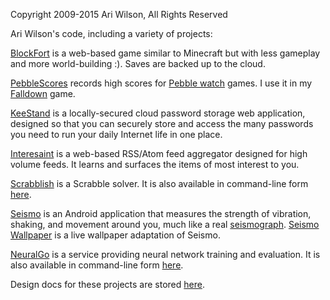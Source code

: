 Copyright 2009-2015 Ari Wilson, All Rights Reserved

Ari Wilson's code, including a variety of projects:

[BlockFort](http://blockfort3d.appspot.com/) is a web-based game similar to Minecraft but with less gameplay and more world-building :). Saves are backed up to the cloud.

[PebbleScores](http://pebblescores.appspot.com/list?game=Falldown2) records high scores for [Pebble watch](http://getpebble.com/) games. I use it in my [Falldown](https://github.com/evilrobot69/Falldown) game.

[KeeStand](http://keestand.appspot.com/) is a locally-secured cloud password storage web application, designed so that you can securely store and access the many passwords you need to run your daily Internet life in one place.

[Interesaint](http://interesaint.appspot.com/) is a web-based RSS/Atom feed aggregator designed for high volume feeds. It learns and surfaces the items of most interest to you.

[Scrabblish](http://scrabblish.appspot.com/) is a Scrabble solver. It is also available in command-line form [here](https://github.com/evilrobot69/code/blob/master/Scrabble/main.go).

[Seismo](https://play.google.com/store/apps/details?id=com.ariwilson.seismo) is an Android application that measures the strength of vibration, shaking, and movement around you, much like a real [seismograph](http://en.wikipedia.org/wiki/Seismometer). [Seismo Wallpaper](https://play.google.com/store/apps/details?id=com.ariwilson.seismowallpaper) is a live wallpaper adaptation of Seismo.

[NeuralGo](http://neuralgo.appspot.com/) is a service providing neural network training and evaluation. It is also available in command-line form [here](https://github.com/evilrobot69/code/blob/master/NeuralGo/cmdline.go).

Design docs for these projects are stored [here](https://docs.google.com/leaf?id=0B2y1ljk8ZP3tNDAzODRkNmItOWEwOS00ZDA2LTgxMjUtMGYwOTFiODdkYzVi&hl=en_US).
